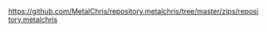 <a href="https://github.com/MetalChris/repository.metalchris/tree/master/zips/repository.metalchris">https://github.com/MetalChris/repository.metalchris/tree/master/zips/repository.metalchris</a>

